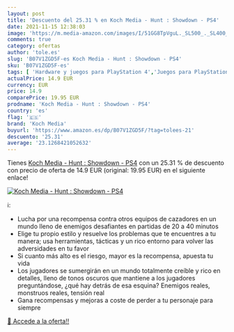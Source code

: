 ```yaml
---
layout: post
title: 'Descuento del 25.31 % en Koch Media - Hunt : Showdown - PS4'
date: 2021-11-15 12:38:03
image: 'https://m.media-amazon.com/images/I/51GG8TpVguL._SL500_._SL400_.jpg'
comments: true
category: ofertas
author: 'tole.es'
slug: 'B07V1ZGD5F-es Koch Media - Hunt : Showdown - PS4'
sku: 'B07V1ZGD5F-es'
tags: [ 'Hardware y juegos para PlayStation 4','Juegos para PlayStation 4','Videojuegos','koch media','ps4', ]
actualPrice: 14.9 EUR
currency: EUR
price: 14.9
comparePrice: 19.95 EUR
prodname: 'Koch Media - Hunt : Showdown - PS4'
country: 'es'
flag: '🇪🇸'
brand: 'Koch Media'
buyurl: 'https://www.amazon.es/dp/B07V1ZGD5F/?tag=tolees-21'
descuento: '25.31'
average: '23.1268421052632'
---
```


Tienes [Koch Media - Hunt : Showdown - PS4](https://www.amazon.es/dp/B07V1ZGD5F/?tag=tolees-21) con un 25.31 % de descuento con precio de oferta de 14.9 EUR (original: 19.95 EUR) en el siguiente enlace!

[![Koch Media - Hunt : Showdown - PS4](https://m.media-amazon.com/images/I/51GG8TpVguL._SL500_._SL400_.jpg)](https://www.amazon.es/dp/B07V1ZGD5F/?tag=tolees-21)

ℹ️:

- Lucha por una recompensa contra otros equipos de cazadores en un mundo lleno de enemigos desafiantes en partidas de 20 a 40 minutos
- Elige tu propio estilo y resuelve los problemas que te encuentres a tu manera; usa herramientas, tácticas y un rico entorno para volver las adversidades en tu favor
- Si cuanto más alto es el riesgo, mayor es la recompensa, apuesta tu vida
- Los jugadores se sumergirán en un mundo totalmente creíble y rico en detalles, lleno de tonos oscuros que mantiene a los jugadores preguntándose, ¿qué hay detrás de esa esquina? Enemigos reales, monstruos reales, tensión real
- Gana recompensas y mejoras a coste de perder a tu personaje para siempre

[🛒 Accede a la oferta!!](https://www.amazon.es/dp/B07V1ZGD5F/?tag=tolees-21)
